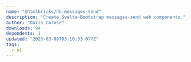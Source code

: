 ```yaml
---
name: "@htmlbricks/hb-messages-send"
description: "Create Svelte-Bootstrap messages-send web components."
author: "Dario Caruso"
downloads: 94
dependents: 1
updated: "2025-03-09T03:10:33.077Z"
tags: 
  - ui
---
```

